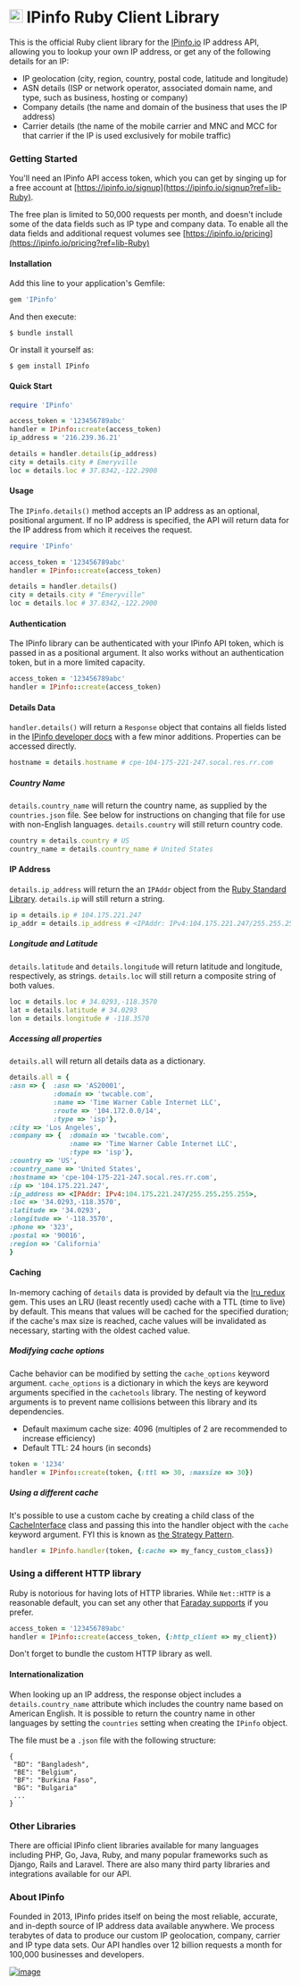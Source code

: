 # [<img src="https://ipinfo.io/static/ipinfo-small.svg" alt="IPinfo" width="24"/>](https://ipinfo.io/) IPinfo Ruby Client Library

This is the official Ruby client library for the [IPinfo.io](https://ipinfo.io) IP address API, allowing you to lookup your own IP address, or get any of the following details for an IP:
 - IP geolocation (city, region, country, postal code, latitude and longitude)
 - ASN details (ISP or network operator, associated domain name, and type, such as business, hosting or company)
 - Company details (the name and domain of the business that uses the IP address)
 - Carrier details (the name of the mobile carrier and MNC and MCC for that carrier if the IP is used exclusively for mobile traffic)


### Getting Started

You'll need an IPinfo API access token, which you can get by singing up for a free account at [https://ipinfo.io/signup](https://ipinfo.io/signup?ref=lib-Ruby).

The free plan is limited to 50,000 requests per month, and doesn't include some of the data fields such as IP type and company data. To enable all the data fields and additional request volumes see [https://ipinfo.io/pricing](https://ipinfo.io/pricing?ref=lib-Ruby)

#### Installation

Add this line to your application's Gemfile:

```ruby
gem 'IPinfo'
```

And then execute:

    $ bundle install

Or install it yourself as:

    $ gem install IPinfo

#### Quick Start

```ruby
require 'IPinfo'

access_token = '123456789abc'
handler = IPinfo::create(access_token)
ip_address = '216.239.36.21'

details = handler.details(ip_address)
city = details.city # Emeryville
loc = details.loc # 37.8342,-122.2900
```

#### Usage

The `IPinfo.details()` method accepts an IP address as an optional, positional argument. If no IP address is specified, the API will return data for the IP address from which it receives the request.

```ruby
require 'IPinfo'

access_token = '123456789abc'
handler = IPinfo::create(access_token)

details = handler.details()
city = details.city # "Emeryville"
loc = details.loc # 37.8342,-122.2900
```

#### Authentication

The IPinfo library can be authenticated with your IPinfo API token, which is passed in as a positional argument. It also works without an authentication token, but in a more limited capacity.

```ruby
access_token = '123456789abc'
handler = IPinfo::create(access_token)
```

#### Details Data

`handler.details()` will return a `Response` object that contains all fields listed in the [IPinfo developer docs](https://ipinfo.io/developers/responses#full-response) with a few minor additions. Properties can be accessed directly.

```ruby
hostname = details.hostname # cpe-104-175-221-247.socal.res.rr.com
```

##### Country Name

`details.country_name` will return the country name, as supplied by the `countries.json` file. See below for instructions on changing that file for use with non-English languages. `details.country` will still return country code.

```ruby
country = details.country # US
country_name = details.country_name # United States
```

#### IP Address

`details.ip_address` will return the an `IPAddr` object from the [Ruby Standard Library](https://ruby-doc.org/stdlib-2.5.1/libdoc/ipaddr/rdoc/IPAddr.html). `details.ip` will still return a string.

```ruby
ip = details.ip # 104.175.221.247
ip_addr = details.ip_address # <IPAddr: IPv4:104.175.221.247/255.255.255.255>
```

##### Longitude and Latitude

`details.latitude` and `details.longitude` will return latitude and longitude, respectively, as strings. `details.loc` will still return a composite string of both values.

```ruby
loc = details.loc # 34.0293,-118.3570
lat = details.latitude # 34.0293
lon = details.longitude # -118.3570
```

##### Accessing all properties

`details.all` will return all details data as a dictionary.

```ruby
details.all = {
:asn => {  :asn => 'AS20001',
           :domain => 'twcable.com',
           :name => 'Time Warner Cable Internet LLC',
           :route => '104.172.0.0/14',
           :type => 'isp'},
:city => 'Los Angeles',
:company => {  :domain => 'twcable.com',
               :name => 'Time Warner Cable Internet LLC',
               :type => 'isp'},
:country => 'US',
:country_name => 'United States',
:hostname => 'cpe-104-175-221-247.socal.res.rr.com',
:ip => '104.175.221.247',
:ip_address => <IPAddr: IPv4:104.175.221.247/255.255.255.255>,
:loc => '34.0293,-118.3570',
:latitude => '34.0293',
:longitude => '-118.3570',
:phone => '323',
:postal => '90016',
:region => 'California'
}
```

#### Caching

In-memory caching of `details` data is provided by default via the [lru_redux](https://github.com/SamSaffron/lru_redux) gem. This uses an LRU (least recently used) cache with a TTL (time to live) by default. This means that values will be cached for the specified duration; if the cache's max size is reached, cache values will be invalidated as necessary, starting with the oldest cached value.

##### Modifying cache options

Cache behavior can be modified by setting the `cache_options` keyword argument. `cache_options` is a dictionary in which the keys are keyword arguments specified in the `cachetools` library. The nesting of keyword arguments is to prevent name collisions between this library and its dependencies.

* Default maximum cache size: 4096 (multiples of 2 are recommended to increase efficiency)
* Default TTL: 24 hours (in seconds)

```ruby
token = '1234'
handler = IPinfo::create(token, {:ttl => 30, :maxsize => 30})
```

##### Using a different cache

It's possible to use a custom cache by creating a child class of the [CacheInterface](https://github.com/jhtimmins/ruby/blob/master/lib/ipinfo/cache/cache_interface.rb) class and passing this into the handler object with the `cache` keyword argument. FYI this is known as [the Strategy Pattern](https://sourcemaking.com/design_patterns/strategy).

```ruby
handler = IPinfo.handler(token, {:cache => my_fancy_custom_class})
```


### Using a different HTTP library
Ruby is notorious for having lots of HTTP libraries. While `Net::HTTP` is a reasonable default, you can set any other that [Faraday supports](https://github.com/lostisland/faraday/tree/29feeb92e3413d38ffc1fd3a3479bb48a0915730#faraday) if you prefer.

```ruby
access_token = '123456789abc'
handler = IPinfo::create(access_token, {:http_client => my_client})
```

Don't forget to bundle the custom HTTP library as well.

#### Internationalization

When looking up an IP address, the response object includes a `details.country_name` attribute which includes the country name based on American English. It is possible to return the country name in other languages by setting the `countries` setting when creating the `IPinfo` object.

The file must be a `.json` file with the following structure:

```
{
 "BD": "Bangladesh",
 "BE": "Belgium",
 "BF": "Burkina Faso",
 "BG": "Bulgaria"
 ...
}
```

### Other Libraries

There are official IPinfo client libraries available for many languages including PHP, Go, Java, Ruby, and many popular frameworks such as Django, Rails and Laravel. There are also many third party libraries and integrations available for our API.

### About IPinfo

Founded in 2013, IPinfo prides itself on being the most reliable, accurate, and in-depth source of IP address data available anywhere. We process terabytes of data to produce our custom IP geolocation, company, carrier and IP type data sets. Our API handles over 12 billion requests a month for 100,000 businesses and developers.

[![image](https://avatars3.githubusercontent.com/u/15721521?s=128&u=7bb7dde5c4991335fb234e68a30971944abc6bf3&v=4)](https://ipinfo.io/)
